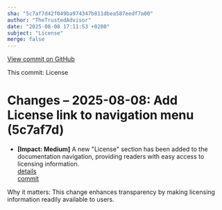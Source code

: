 ```yaml
---
sha: "5c7af7d42f049ba974347b811dbea587eedf7a00"
author: "TheTrustedAdvisor"
date: "2025-08-08 17:11:53 +0200"
subject: "License"
merge: false
---
```


[View commit on GitHub](https://github.com/TheTrustedAdvisor/FabricAdoptionFramework/commit/5c7af7d42f049ba974347b811dbea587eedf7a00)

This commit: License

# Changes – 2025-08-08: Add License link to navigation menu (5c7af7d)

- **[Impact: Medium]** A new "License" section has been added to the documentation navigation, providing readers with easy access to licensing information.  
   [details](/docs/about/changes/2025-08-08-license)  
   [commit](https://github.com/TheTrustedAdvisor/FabricAdoptionFramework/commit/5c7af7d42f049ba974347b811dbea587eedf7a00)  

Why it matters: This change enhances transparency by making licensing information readily available to users.
